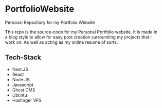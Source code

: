 # PortfolioWebsite
 Personal Repository for my Portfolio Website

This repo is the source-code for my Personal Portfolio website. It is made in a blog style to allow for easy post creation surrounding my projects that I work on. As well as acting as my online resume of sorts.

## Tech-Stack

- Next.JS
- React
- Node.JS
- Javascript
- Ghost CMS
- Ubuntu
- Hostinger VPS
